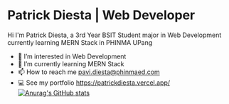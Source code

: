 # Patrick Diesta | Web Developer
Hi I'm Patrick Diesta, a 3rd Year BSIT Student major in Web Development currently learning MERN Stack in PHINMA UPang 
- 👀 I’m interested in Web Development
- 🌱 I’m currently learning MERN Stack
- 📫 How to reach me pavi.diesta@phinmaed.com
- 💻 See my portfolio https://patrickdiesta.vercel.app/ \
[![Anurag's GitHub stats](https://github-readme-stats.vercel.app/api?username=patrikimaru)](https://github.com/anuraghazra/github-readme-stats)

